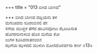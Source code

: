 +++
title = "013 ಬಿಗಿದ ಬಾಣದ"

+++
ಬಿಗಿದ ಬಾಣದ ದಡ್ಡಿಯನು ತಳ  
ಮಗುಚಿದನು ನೂರಂಬಿನಲಿ ಹೇ  
ಳಿಗೆಯ ಮುಚ್ಚಳ ತೆಗೆದ ಹಾವಿನವೋಲು ಝೊಂಪಿಸುತ  
ಹೊಗರನುಗುಳುವ ಹೊಸ ಮಸೆಯ ಕೋ  
ಲುಗಳ ಕವಿಸಿದನಾತನಂಬಿನ  
ಝಗೆಯ ಝಳದಲಿ ಮುಳುಗಿ ಮೋನದೊಳಿರ್ದನಾ ಕರ್ಣ     ॥13॥